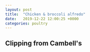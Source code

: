 ```yaml
---
layout: post
title:  "Chicken & broccoli alfredo"
date:   2019-12-22 12:00:25 +0000
categories: poultry
---
```


## Clipping from Cambell's 